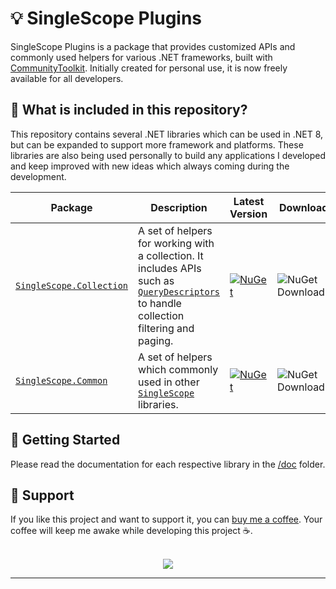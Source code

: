 # 💡 SingleScope Plugins
SingleScope Plugins is a package that provides customized APIs and commonly used helpers for various .NET frameworks, built with [CommunityToolkit](https://github.com/CommunityToolkit/dotnet). Initially created for personal use, it is now freely available for all developers.

## 🤔 What is included in this repository?
This repository contains several .NET libraries which can be used in .NET 8, but can be expanded to support more framework and platforms. These libraries are also being used personally to build any applications I developed and keep improved with new ideas which always coming during the development.

| Package | Description | Latest Version | Download|
|---------|-------------|----------------|---------|
|[`SingleScope.Collection`](https://github.com/muhirwanto-dev/singlescope-plugins/blob/development/docs/SingleScope.Collection.md)|A set of helpers for working with a collection. It includes APIs such as [`QueryDescriptors`](https://github.com/muhirwanto-dev/singlescope-plugins/blob/main/source/SingleScope.Collection/Queryable/QueryDescriptors.cs) to handle collection filtering and paging.|[![NuGet](https://img.shields.io/nuget/v/SingleScope.Collection)](https://www.nuget.org/packages/SingleScope.Collection/)|![NuGet Downloads](https://img.shields.io/nuget/dt/SingleScope.Collection)|
|[`SingleScope.Common`](https://github.com/muhirwanto-dev/singlescope-plugins/blob/development/docs/SingleScope.Common.md)|A set of helpers which commonly used in other [`SingleScope`](https://github.com/muhirwanto-dev/singlescope-plugins) libraries.|[![NuGet](https://img.shields.io/nuget/v/SingleScope.Common)](https://www.nuget.org/packages/SingleScope.Common/)|![NuGet Downloads](https://img.shields.io/nuget/dt/SingleScope.Common)|

## 🚀 Getting Started
Please read the documentation for each respective library in the [/doc](https://github.com/muhirwanto-dev/singlescope-plugins/tree/main/docs) folder.

## 💪 Support
If you like this project and want to support it, you can [buy me a coffee︎](https://buymeacoffee.com/muhirwanto.dev). Your coffee will keep me awake while developing this project ☕.

<br />

<div align="center">
<a href="https://buymeacoffee.com/muhirwanto.dev"><img src="https://img.buymeacoffee.com/button-api/?text=Buy me a coffee&emoji=&slug=muhirwanto.dev&button_colour=FFDD00&font_colour=000000&font_family=Comic&outline_colour=000000&coffee_colour=ffffff" /></a>
</div>

***
